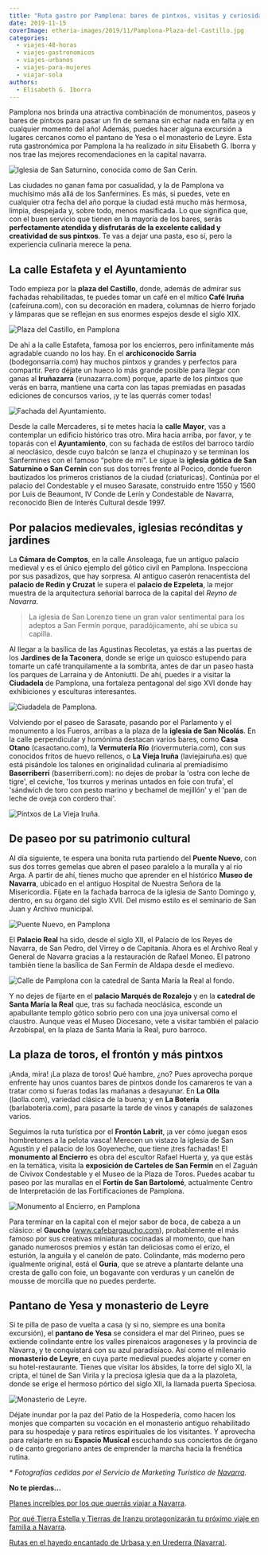 ```yaml
---
title: "Ruta gastro por Pamplona: bares de pintxos, visitas y curiosidades"
date: 2019-11-15
coverImage: etheria-images/2019/11/Pamplona-Plaza-del-Castillo.jpg
categories: 
  - viajes-48-horas
  - viajes-gastronomicos
  - viajes-urbanos
  - viajes-para-mujeres
  - viajar-sola
authors: 
  - Elisabeth G. Iborra
---
```


Pamplona nos brinda una atractiva combinación de monumentos, paseos y bares de pintxos 
para pasar un fin de semana sin echar nada en falta ¡y en cualquier momento del año! 
Además, puedes hacer alguna excursión a lugares cercanos como el pantano de Yesa o el 
monasterio de Leyre. Esta ruta gastronómica por Pamplona la ha realizado _in situ_ 
Elisabeth G. Iborra y nos trae las mejores recomendaciones en la capital navarra. 

![Iglesia de San Saturnino, conocida como de San Cerin.](etheria-images/2019/11/Pamplona-San-Saturnino-900x675.jpg "Iglesia de San Saturnino, conocida como de San Cerin. ©Turismo Navarra")

Las ciudades no ganan fama por casualidad, y la de Pamplona va muchísimo más allá de los 
Sanfermines. Es más, si puedes, vete en cualquier otra fecha del año porque la ciudad 
está mucho más hermosa, limpia, despejada y, sobre todo, menos masificada. Lo que 
significa que, con el buen servicio que tienen en la mayoría de los bares, serás 
**perfectamente atendida y disfrutarás de la excelente calidad y creatividad de sus 
pintxos**. Te vas a dejar una pasta, eso sí, pero la experiencia culinaria merece la 
pena. 

## La calle Estafeta y el Ayuntamiento

Todo empieza por la **plaza del Castillo**, donde, además de admirar sus fachadas 
rehabilitadas, te puedes tomar un café en el mítico **Café Iruña** (cafeiruna.com), con 
su decoración en madera, columnas de hierro forjado y lámparas que se reflejan en sus 
enormes espejos desde el siglo XIX. 

![Plaza del Castillo, en Pamplona](etheria-images/2019/11/Pamplona-Plaza-del-Castillo-900x505.jpg "Plaza del Castillo.*©Turismo Navarra")

De ahí a la calle Estafeta, famosa por los encierros, pero infinitamente más agradable 
cuando no los hay. En el **archiconocido Sarria** (bodegonsarria.com) hay muchos pintxos 
y grandes y perfectos para compartir. Pero déjate un hueco lo más grande posible para 
llegar con ganas al **Iruñazarra** (irunazarra.com) porque, aparte de los pintxos que 
verás en barra, mantiene una carta con las tapas premiadas en pasadas ediciones de 
concursos varios, ¡y te las querrás comer todas! 

![Fachada del Ayuntamiento.](etheria-images/2019/11/Pamplona-Ayuntamiento-756x1024.jpg "Fachada del Ayuntamiento.")

Desde la calle Mercaderes, si te metes hacia la **calle Mayor**, vas a contemplar un 
edificio histórico tras otro. Mira hacia arriba, por favor, y te toparás con el 
**Ayuntamiento**, con su fachada de estilos del barroco tardío al neoclásico, desde cuyo 
balcón se lanza el chupinazo y se terminan los Sanfermines con el famoso “pobre de mí”. 
Le sigue la **iglesia gótica de San Saturnino o San Cernin** con sus dos torres frente 
al Pocico, donde fueron bautizados los primeros cristianos de la ciudad (criaturicas). 
Continúa por el palacio del Condestable y el museo Sarasate, construido entre 1550 y 
1560 por Luis de Beaumont, IV Conde de Lerín y Condestable de Navarra, reconocido Bien 
de Interés Cultural desde 1997. 

## Por palacios medievales, iglesias recónditas y jardines

La **Cámara de Comptos**, en la calle Ansoleaga, fue un antiguo palacio medieval y es el 
único ejemplo del gótico civil en Pamplona. Inspecciona por sus pasadizos, que hay 
sorpresa. Al antiguo caserón renacentista del **palacio de Redín y Cruzat** le supera el 
**palacio de Ezpeleta**, la mejor muestra de la arquitectura señorial barroca de la 
capital del _Reyno de Navarra_. 

> La iglesia de San Lorenzo tiene un gran valor sentimental para los adeptos a San Fermín 
> porque, paradójicamente, ahí se ubica su capilla. 

Al llegar a la basílica de las Agustinas Recoletas, ya estás a las puertas de los 
**Jardines de la Taconera**, donde se erige un quiosco estupendo para tomarte un café 
tranquilamente a la sombrita, antes de dar un paseo hasta los parques de Larraina y de 
Antoniutti. De ahí, puedes ir a visitar la **Ciudadela** de Pamplona, una fortaleza 
pentagonal del sigo XVI donde hay exhibiciones y esculturas interesantes. 

![Ciudadela de Pamplona.](etheria-images/2019/11/Pamplona-Ciudadela-900x506.jpg "Ciudadela de Pamplona.*©Turismo Navarra")

Volviendo por el paseo de Sarasate, pasando por el Parlamento y el monumento a los 
Fueros, arribas a la plaza de la **iglesia de San Nicolás**. En la calle perpendicular y 
homónima destacan varios bares, como **Casa Otano** (casaotano.com), la **Vermutería 
Río** (riovermuteria.com), con sus conocidos fritos de huevo rellenos, o **La Vieja 
Iruña** (laviejairuña.es) que está pisándole los talones en originalidad culinaria al 
premiadísimo **Baserriberri** (baserriberri.com): no dejes de probar la 'ostra con leche 
de tigre', el ceviche, 'los txurros y merinas untados en foie con trufa', el 'sándwich 
de toro con pesto marino y bechamel de mejillón' y el 'pan de leche de oveja con cordero 
thai'. 

![Pintxos de La Vieja Iruña.](etheria-images/2019/11/Pamplona-La-vieja-iruna-900x640.jpg "Pintxos de © La Vieja Iruña.")

## De paseo por su patrimonio cultural

Al día siguiente, te espera una bonita ruta partiendo del **Puente Nuevo**, con sus dos 
torres gemelas que abren el paseo paralelo a la muralla y al río Arga. A partir de ahí, 
tienes mucho que aprender en el histórico **Museo de Navarra**, ubicado en el antiguo 
Hospital de Nuestra Señora de la Misericordia. Fíjate en la fachada barroca de la 
iglesia de Santo Domingo y, dentro, en su órgano del siglo XVII. Del mismo estilo es el 
seminario de San Juan y Archivo municipal. 

![Puente Nuevo, en Pamplona](etheria-images/2019/11/Pamplona-Puente-Nuevo-900x506.jpg "Puente Nuevo.*©Turismo Navarra")

El **Palacio Real** ha sido, desde el siglo XII, el Palacio de los Reyes de Navarra, de 
San Pedro, del Virrey o de Capitanía. Ahora es el Archivo Real y General de Navarra 
gracias a la restauración de Rafael Moneo. El patrono también tiene la basílica de San 
Fermín de Aldapa desde el medievo. 

![Calle de Pamplona con la catedral de Santa María la Real al fondo.](etheria-images/2019/11/Pamplona-catedral-calle-900x600.jpg "Calle de Pamplona con la catedral de Santa María la Real al fondo.")

Y no dejes de fijarte en el **palacio Marqués de Rozalejo** y en la **catedral de Santa 
María la Real** que, tras su fachada neoclásica, esconde un apabullante templo gótico 
sobrio pero con una joya universal como el claustro. Aunque veas el Museo Diocesano, 
vete a visitar también el palacio Arzobispal, en la plaza de Santa María la Real, puro 
barroco. 

## La plaza de toros, el frontón y más pintxos

¡Anda, mira! ¡La plaza de toros! Qué hambre, ¿no? Pues aprovecha porque enfrente hay 
unos cuantos bares de pintxos donde los camareros te van a tratar como si fueras todas 
las mañanas a desayunar. En **La Olla** (laolla.com), variedad clásica de la buena; y en 
**La Botería** (barlaboteria.com), para pasarte la tarde de vinos y canapés de salazones 
varios. 

Seguimos la ruta turística por el **Frontón Labrit**, ¡a ver cómo juegan esos 
hombretones a la pelota vasca! Merecen un vistazo la iglesia de San Agustín y el palacio 
de los Goyeneche, que tiene ¡tres fachadas! El **monumento al Encierro** es obra del 
escultor Rafael Huerta y, ya que estás en la temática, visita la **exposición de 
Carteles de San Fermín** en el Zaguán de Civivox Condestable y el Museo de la Plaza de 
Toros. Puedes acabar tu paseo por las murallas en el **Fortín de San Bartolomé**, 
actualmente Centro de Interpretación de las Fortificaciones de Pamplona. 

![Monumento al Encierro, en Pamplona](etheria-images/2019/11/Pamplona-monumento-encierro-900x675.jpg "Monumento al Encierro.")

Para terminar en la capital con el mejor sabor de boca, de cabeza a un clásico: el 
**Gaucho** (www.cafebargaucho.com), probablemente el más famoso por sus creativas 
miniaturas cocinadas al momento, que han ganado numerosos premios y están tan deliciosas 
como el erizo, el esturión, la anguila y el canelón de pato. Colindante, más moderno 
pero igualmente original, está el **Guria**, que se atreve a plantarte delante una 
cresta de gallo con foie, un bogavante con verduras y un canelón de mousse de morcilla 
que no puedes perderte. 

## Pantano de Yesa y monasterio de Leyre

Si te pilla de paso de vuelta a casa (y si no, siempre es una bonita excursión), el 
**pantano de Yesa** se considera el mar del Pirineo, pues se extiende colindante entre 
los valles pirenaicos aragoneses y la provincia de Navarra, y te conquistará con su azul 
paradisíaco. Así como el milenario **monasterio de Leyre**, en cuya parte medieval 
puedes alojarte y comer en su hotel-restaurante. Tienes que visitar los ábsides, la 
torre del siglo XI, la cripta, el túnel de San Virila y la preciosa iglesia que da a la 
plazoleta, donde se erige el hermoso pórtico del siglo XII, la llamada puerta Speciosa. 

![Monasterio de Leyre.](etheria-images/2019/11/Pamplona-Monasterio-de-Leyre-900x506.jpg "Monasterio de Leyre.*©Turismo Navarra")

Déjate inundar por la paz del Patio de la Hospedería, como hacen los monjes que 
comparten su vocación en el monasterio antiguo rehabilitado para su hospedaje y para 
retiros espirituales de los visitantes. Y aprovecha para relajarte en su **Espacio 
Musical** escuchando sus conciertos de órgano o de canto gregoriano antes de emprender 
la marcha hacia la frenética rutina. 

_\* Fotografías cedidas por el Servicio de Marketing Turístico de [Navarra](https://www.visitnavarra.es/es/)._ 

**No te pierdas...** 

[Planes increíbles por los que querrás viajar a 
Navarra](https://etheriamagazine.com/2021/12/23/planes-en-navarra-con-amigas/). 

[Por qué Tierra Estella y Tierras de Iranzu protagonizarán tu próximo viaje en familia a 
Navarra](https://etheriamagazine.com/2021/02/08/navarra-en-familia-tierra-estella-y-tierras-de-iranzu/). 

[Rutas en el hayedo encantado de Urbasa y en Urederra 
(Navarra)](https://etheriamagazine.com/2020/10/05/que-rutas-hacer-en-hayedo-de-urbasa-urederra-navarra/).
